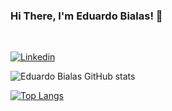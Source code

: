 ### Hi There, I'm Eduardo Bialas! 👋
<br>

[![Linkedin](https://img.shields.io/badge/LinkedIn-0077B5?style=for-the-badge&logo=linkedin&logoColor=white)](https://www.linkedin.com/in/eduardo-bialas-610730235/)

![Eduardo Bialas GitHub stats](https://github-readme-stats.vercel.app/api?username=zbialaz&show_icons=true&bg_color=default)

[![Top Langs](https://github-readme-stats.vercel.app/api/top-langs/?username=zbialaz&layout=compact)](https://github.com/zbialaz/github-readme-stats)
